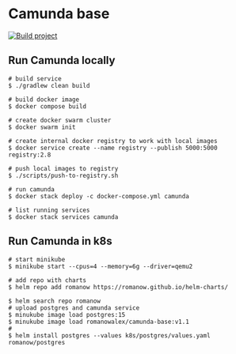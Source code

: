 # Camunda base

[![Build project](https://github.com/Romanow/camunda-base/actions/workflows/build.yml/badge.svg?branch=master)](https://github.com/Romanow/camunda-base/actions/workflows/build.yml)

## Run Camunda locally

```shell
# build service
$ ./gradlew clean build

# build docker image
$ docker compose build

# create docker swarm cluster
$ docker swarm init

# create internal docker registry to work with local images
$ docker service create --name registry --publish 5000:5000 registry:2.8

# push local images to registry
$ ./scripts/push-to-registry.sh

# run camunda
$ docker stack deploy -c docker-compose.yml camunda

# list running services
$ docker stack services camunda
```

## Run Camunda in k8s

```shell
# start minikube
$ minikube start --cpus=4 --memory=6g --driver=qemu2

# add repo with charts
$ helm repo add romanow https://romanow.github.io/helm-charts/

$ helm search repo romanow
# upload postgres and camunda service
$ minukube image load postgres:15
$ minukube image load romanowalex/camunda-base:v1.1
#
$ helm install postgres --values k8s/postgres/values.yaml romanow/postgres
```
